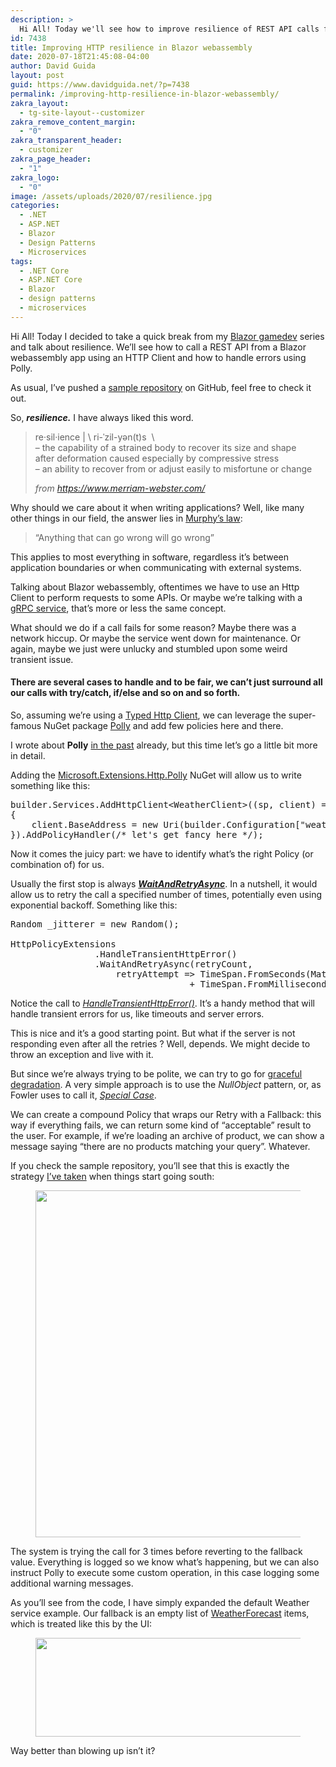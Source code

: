 ```yaml
---
description: >
  Hi All! Today we'll see how to improve resilience of REST API calls from a Blazor webassembly app using an HTTP Client using Polly.
id: 7438
title: Improving HTTP resilience in Blazor webassembly
date: 2020-07-18T21:45:08-04:00
author: David Guida
layout: post
guid: https://www.davidguida.net/?p=7438
permalink: /improving-http-resilience-in-blazor-webassembly/
zakra_layout:
  - tg-site-layout--customizer
zakra_remove_content_margin:
  - "0"
zakra_transparent_header:
  - customizer
zakra_page_header:
  - "1"
zakra_logo:
  - "0"
image: /assets/uploads/2020/07/resilience.jpg
categories:
  - .NET
  - ASP.NET
  - Blazor
  - Design Patterns
  - Microservices
tags:
  - .NET Core
  - ASP.NET Core
  - Blazor
  - design patterns
  - microservices
---
```

Hi All! Today I decided to take a quick break from my <a aria-label="undefined (opens in a new tab)" href="https://www.davidguida.net/blazor-and-2d-game-development-part-1-intro/" target="_blank" rel="noreferrer noopener">Blazor gamedev</a> series and talk about resilience. We&#8217;ll see how to call a REST API from a Blazor webassembly app using an HTTP Client and how to handle errors using Polly.

As usual, I&#8217;ve pushed a <a aria-label="undefined (opens in a new tab)" href="https://github.com/mizrael/BlazorHttpResiliency" target="_blank" rel="noreferrer noopener">sample repository</a> on GitHub, feel free to check it out.

So, _**resilience.**_ I have always liked this word. 

<blockquote class="wp-block-quote">
  <p>
    re·​sil·​ience&nbsp;|&nbsp;\&nbsp;ri-ˈzil-yən(t)s&nbsp;&nbsp;\<br />&#8211; the capability of a strained body to recover its size and shape after&nbsp;deformation&nbsp;caused especially by compressive stress<br />&#8211; an ability to recover from or adjust easily to&nbsp;misfortune&nbsp;or change
  </p>
  
  <cite>from <a href="https://www.merriam-webster.com/">https://www.merriam-webster.com/</a></cite>
</blockquote>

Why should we care about it when writing applications? Well, like many other things in our field, the answer lies in <a aria-label="undefined (opens in a new tab)" href="https://en.wikipedia.org/wiki/Murphy%27s_law" target="_blank" rel="noreferrer noopener">Murphy&#8217;s law</a>:

<blockquote class="wp-block-quote">
  <p>
    &#8220;Anything that can go wrong will go wrong&#8221;
  </p>
</blockquote>

This applies to most everything in software, regardless it&#8217;s between application boundaries or when communicating with external systems.

Talking about Blazor webassembly, oftentimes we have to use an Http Client to perform requests to some APIs. Or maybe we&#8217;re talking with a [gRPC service](https://www.davidguida.net/how-to-consume-dd-rest-api-over-grpc-web-blazor-part-1-the-client/), that&#8217;s more or less the same concept.

What should we do if a call fails for some reason? Maybe there was a network hiccup. Or maybe the service went down for maintenance. Or again, maybe we just were unlucky and stumbled upon some weird transient issue.

#### There are several cases to handle and to be fair, we can&#8217;t just surround **all** our calls with try/catch, if/else and so on and so forth.

So, assuming we&#8217;re using a <a href="https://docs.microsoft.com/en-us/dotnet/architecture/microservices/implement-resilient-applications/use-httpclientfactory-to-implement-resilient-http-requests?WT.mc_id=DOP-MVP-5003878" target="_blank" rel="noreferrer noopener">Typed Http Client</a>, we can leverage the super-famous NuGet package <a aria-label="undefined (opens in a new tab)" rel="noreferrer noopener" href="https://github.com/App-vNext/Polly" target="_blank">Polly</a> and add few policies here and there.

I wrote about **Polly** <a aria-label="undefined (opens in a new tab)" href="https://www.davidguida.net/event-sourcing-in-net-core-part-4-query-models/" target="_blank" rel="noreferrer noopener">in the past</a> already, but this time let&#8217;s go a little bit more in detail.

Adding the <a href="https://www.nuget.org/packages/Microsoft.Extensions.Http.Polly/" target="_blank" aria-label="undefined (opens in a new tab)" rel="noreferrer noopener">Microsoft.Extensions.Http.Polly</a> NuGet will allow us to write something like this:

<pre class="EnlighterJSRAW" data-enlighter-language="csharp" data-enlighter-theme="" data-enlighter-highlight="" data-enlighter-linenumbers="" data-enlighter-lineoffset="" data-enlighter-title="" data-enlighter-group="">builder.Services.AddHttpClient&lt;WeatherClient>((sp, client) =>
{
    client.BaseAddress = new Uri(builder.Configuration["weatherApi"]);
}).AddPolicyHandler(/* let's get fancy here */);</pre>

Now it comes the juicy part: we have to identify what&#8217;s the right Policy (or combination of) for us.

Usually the first stop is always **_<a aria-label="undefined (opens in a new tab)" href="https://github.com/App-vNext/Polly#wait-and-retry" target="_blank" rel="noreferrer noopener">WaitAndRetryAsync</a>_**. In a nutshell, it would allow us to retry the call a specified number of times, potentially even using exponential backoff. Something like this:

<pre class="EnlighterJSRAW" data-enlighter-language="csharp" data-enlighter-theme="" data-enlighter-highlight="" data-enlighter-linenumbers="" data-enlighter-lineoffset="" data-enlighter-title="" data-enlighter-group="">Random _jitterer = new Random();

HttpPolicyExtensions
                .HandleTransientHttpError()
                .WaitAndRetryAsync(retryCount,
                    retryAttempt => TimeSpan.FromSeconds(Math.Pow(2, retryAttempt))
                                  + TimeSpan.FromMilliseconds(_jitterer.Next(0, 100) );</pre>

Notice the call to _<a aria-label="undefined (opens in a new tab)" href="https://github.com/App-vNext/Polly.Extensions.Http/blob/master/src/Polly.Extensions.Http/HttpPolicyExtensions.cs" target="_blank" rel="noreferrer noopener">HandleTransientHttpError()</a>_. It&#8217;s a handy method that will handle transient errors for us, like timeouts and server errors. 

This is nice and it&#8217;s a good starting point. But what if the server is not responding even after all the retries ? Well, depends. We might decide to throw an exception and live with it.

But since we&#8217;re always trying to be polite, we can try to go for <a aria-label="undefined (opens in a new tab)" href="https://developer.mozilla.org/en-US/docs/Glossary/Graceful_degradation" target="_blank" rel="noreferrer noopener">graceful degradation</a>. A very simple approach is to use the _NullObject_ pattern, or, as Fowler uses to call it, <a aria-label="undefined (opens in a new tab)" href="https://www.martinfowler.com/eaaCatalog/specialCase.html" target="_blank" rel="noreferrer noopener"><em>Special Case</em></a>.

We can create a compound Policy that wraps our Retry with a Fallback: this way if everything fails, we can return some kind of &#8220;acceptable&#8221; result to the user. For example, if we&#8217;re loading an archive of product, we can show a message saying &#8220;there are no products matching your query&#8221;. Whatever.

If you check the sample repository, you&#8217;ll see that this is exactly the strategy <a aria-label="undefined (opens in a new tab)" href="https://github.com/mizrael/BlazorHttpResiliency/blob/master/BlazorHttpResiliency.Client/HttpClientPolicies.cs" target="_blank" rel="noreferrer noopener">I&#8217;ve taken</a> when things start going south:<figure class="wp-block-image size-large">

[<img loading="lazy" width="651" height="555" src="/assets/uploads/2020/07/Screenshot-2020-07-18-at-13.54.24.png?resize=651%2C555&#038;ssl=1" alt="" class="wp-image-7447" srcset="/assets/uploads/2020/07/Screenshot-2020-07-18-at-13.54.24.png?w=651&ssl=1 651w, /assets/uploads/2020/07/Screenshot-2020-07-18-at-13.54.24.png?resize=300%2C256&ssl=1 300w" sizes="(max-width: 651px) 100vw, 651px" data-recalc-dims="1" />](/assets/uploads/2020/07/Screenshot-2020-07-18-at-13.54.24.png?ssl=1)</figure> 

The system is trying the call for 3 times before reverting to the fallback value. Everything is logged so we know what&#8217;s happening, but we can also instruct Polly to execute some custom operation, in this case logging some additional warning messages.

As you&#8217;ll see from the code, I have simply expanded the default Weather service example. Our fallback is an empty list of <a aria-label="undefined (opens in a new tab)" href="https://github.com/mizrael/BlazorHttpResiliency/blob/master/BlazorHttpResiliency.Client/WeatherForecast.cs" target="_blank" rel="noreferrer noopener">WeatherForecast</a> items, which is treated like this by the UI:<figure class="wp-block-image size-large">

[<img loading="lazy" width="524" height="158" src="/assets/uploads/2020/07/Screenshot-2020-07-18-at-13.55.12.png?resize=524%2C158&#038;ssl=1" alt="" class="wp-image-7448" srcset="/assets/uploads/2020/07/Screenshot-2020-07-18-at-13.55.12.png?w=524&ssl=1 524w, /assets/uploads/2020/07/Screenshot-2020-07-18-at-13.55.12.png?resize=300%2C90&ssl=1 300w" sizes="(max-width: 524px) 100vw, 524px" data-recalc-dims="1" />](/assets/uploads/2020/07/Screenshot-2020-07-18-at-13.55.12.png?ssl=1)</figure> 

Way better than blowing up isn&#8217;t it?

<div class="post-details-footer-widgets">
</div>